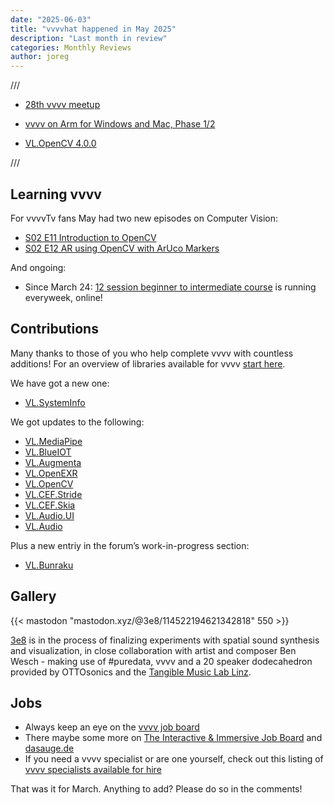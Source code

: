 ```yaml
---
date: "2025-06-03"
title: "vvvvhat happened in May 2025"
description: "Last month in review"
categories: Monthly Reviews
author: joreg
---
```


///

- [28th vvvv meetup](https://www.youtube.com/watch?v=rXaUijAvuWw&ab_channel=TheNODEInstitute)

- [vvvv on Arm for Windows and Mac, Phase 1/2](https://vvvv.org/blog/2025/introducing-vvvv-on-arm-for-windows-and-mac-phase-1/2/)

- [VL.OpenCV 4.0.0](https://vvvv.org/blog/2025/vl.opencv-4.0.0-is-out-now/)

///


## Learning vvvv

For vvvvTv fans May had two new episodes on Computer Vision:
- [S02 E11 Introduction to OpenCV](https://www.youtube.com/watch?v=fjw2m8w6RNU&ab_channel=vvvvTv)
- [S02 E12 AR using OpenCV with ArUco Markers](https://www.youtube.com/watch?v=j7DWMET-qM8&ab_channel=vvvvTv)

And ongoing:
- Since March 24: [12 session beginner to intermediate course](https://thenodeinstitute.org/vvvv-beginner-class-summer-2025/) is running everyweek, online!

## Contributions

Many thanks to those of you who help complete vvvv with countless additions! For an overview of libraries available for vvvv [start here](https://thegraybook.vvvv.org/reference/libraries/overview.html).

We have got a new one:
- [VL.SystemInfo](https://www.nuget.org/packages/VL.SystemInfo)

We got updates to the following:
- [VL.MediaPipe](https://www.nuget.org/packages/VL.MediaPipe)
- [VL.BlueIOT](https://www.nuget.org/packages/VL.BlueIOT)
- [VL.Augmenta](https://www.nuget.org/packages/VL.Augmenta)
- [VL.OpenEXR](https://www.nuget.org/packages/VL.OpenEXR)
- [VL.OpenCV](https://www.nuget.org/packages/VL.OpenCV)
- [VL.CEF.Stride](https://www.nuget.org/packages/VL.CEF.Stride)
- [VL.CEF.Skia](https://www.nuget.org/packages/VL.CEF.Skia)
- [VL.Audio.UI](https://www.nuget.org/packages/VL.Audio.UI)
- [VL.Audio](https://www.nuget.org/packages/VL.Audio)

Plus a new entriy in the forum’s work-in-progress section:

- [VL.Bunraku](https://forum.vvvv.org/t/introducing-vl-bunraku/24323)

## Gallery

{{< mastodon "mastodon.xyz/@3e8/114522194621342818" 550 >}}

[3e8](https://3e8.studio/en/) is in the process of finalizing experiments with spatial sound synthesis and visualization, in close collaboration with artist and composer Ben Wesch - making use of #puredata, vvvv and a 20 speaker dodecahedron provided by OTTOsonics and the [Tangible Music Lab Linz](https://tamlab.kunstuni-linz.at/).

## Jobs
- Always keep an eye on the [vvvv job board](https://discourse.vvvv.org/c/jobs)
- There maybe some more on [The Interactive & Immersive Job Board](https://jobs.interactiveimmersive.io/jobs/) and [dasauge.de](https://dasauge.de/sta/Vvvv/)
- If you need a vvvv specialist or are one yourself, check out this listing of [vvvv specialists available for hire](https://legacy.vvvv.org/documentation/vvvv-specialists-available-for-hire)

That was it for March. Anything to add? Please do so in the comments!

